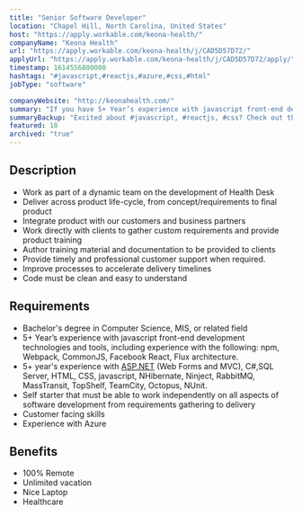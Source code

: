 ```yaml
---
title: "Senior Software Developer"
location: "Chapel Hill, North Carolina, United States"
host: "https://apply.workable.com/keona-health/"
companyName: "Keona Health"
url: "https://apply.workable.com/keona-health/j/CAD5D57D72/"
applyUrl: "https://apply.workable.com/keona-health/j/CAD5D57D72/apply/"
timestamp: 1614556800000
hashtags: "#javascript,#reactjs,#azure,#css,#html"
jobType: "software"

companyWebsite: "http://keonahealth.com/"
summary: "If you have 5+ Year’s experience with javascript front-end development technologies and tools, Keona Health is looking for someone with your knowledge."
summaryBackup: "Excited about #javascript, #reactjs, #css? Check out this job post!"
featured: 10
archived: "true"
---
```


## Description

*   Work as part of a dynamic team on the development of Health Desk
*   Deliver across product life-cycle, from concept/requirements to final product
*   Integrate product with our customers and business partners
*   Work directly with clients to gather custom requirements and provide product training
*   Author training material and documentation to be provided to clients
*   Provide timely and professional customer support when required.
*   Improve processes to accelerate delivery timelines
*   Code must be clean and easy to understand

## Requirements

*   Bachelor's degree in Computer Science, MIS, or related field
*   5+ Year’s experience with javascript front-end development technologies and tools, including experience with the following: npm, Webpack, CommonJS, Facebook React, Flux architecture.
*   5+ year's experience with [ASP.NET](http://asp.net/) (Web Forms and MVC), C#,SQL Server, HTML, CSS, javascript, NHibernate, Ninject, RabbitMQ, MassTransit, TopShelf, TeamCity, Octopus, NUnit.
*   Self starter that must be able to work independently on all aspects of software development from requirements gathering to delivery
*   Customer facing skills
*   Experience with Azure

## Benefits

*   100% Remote
*   Unlimited vacation
*   Nice Laptop
*   Healthcare
